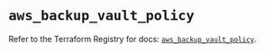 # `aws_backup_vault_policy`

Refer to the Terraform Registry for docs: [`aws_backup_vault_policy`](https://registry.terraform.io/providers/hashicorp/aws/5.79.0/docs/resources/backup_vault_policy).
